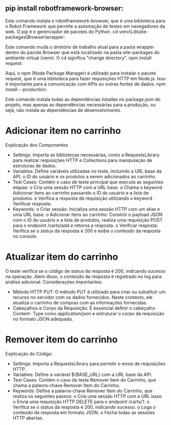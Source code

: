 ## pip install robotframework-browser:

Este comando instala o robotframework-browser, que é uma biblioteca para o Robot Framework que permite a automação de testes em navegadores da web. O pip é o gerenciador de pacotes do Python.
cd venv\Lib\site-packages\Browser\wrapper:

Este comando muda o diretório de trabalho atual para a pasta wrapper dentro do pacote Browser que está localizado na pasta site-packages do ambiente virtual (venv). O cd significa "change directory".
npm install request:

Aqui, o npm (Node Package Manager) é utilizado para instalar o pacote request, que é uma biblioteca para fazer requisições HTTP em Node.js. Isso é importante para a comunicação com APIs ou outras fontes de dados.
npm install --production:

Este comando instala todas as dependências listadas no package.json do projeto, mas apenas as dependências necessárias para a produção, ou seja, não instala as dependências de desenvolvimento.


# Adicionar item no carrinho

Explicação dos Componentes
- Settings: Importa as bibliotecas necessárias, como a RequestsLibrary para
realizar requisições HTTP e Collections para manipulação de estruturas de
dados.
- Variables: Define variáveis utilizadas no teste, incluindo a URL base da API, o
ID do usuário e os produtos a serem adicionados ao carrinho.
- Test Cases: Contém o caso de teste principal que executa as seguintes
etapas:
o Cria uma sessão HTTP com a URL base.
o Chama o keyword Adicionar itens ao carrinho passando o ID do usuário
e a lista de produtos.
o Verifica a resposta da requisição utilizando o keyword Verificar resposta.
- Keywords:
o Criar sessão: Inicializa uma sessão HTTP com um alias e uma URL
base.
o Adicionar itens ao carrinho: Constrói o payload JSON com o ID do
usuário e a lista de produtos, realiza uma requisição POST para o
endpoint /carts/add e retorna a resposta.
o Verificar resposta: Verifica se o status da resposta é 200 e exibe o
conteúdo da resposta no console.

# Atualizar item do carrinho

O teste verifica se o código de status da resposta é 200, indicando sucesso na
operação. Além disso, o conteúdo da resposta é registrado no log para análise
adicional.
Considerações Importantes:

- Método HTTP PUT: O método PUT é utilizado para criar ou substituir um
recurso no servidor com os dados fornecidos. Neste contexto, ele atualiza o
carrinho de compras com as informações fornecidas.
- Cabeçalhos e Corpo da Requisição: É essencial definir o cabeçalho Content-
Type como application/json e estruturar o corpo da requisição no formato JSON
adequado.

# Remover item do carrinho

Explicação do Código:
- Settings: Importa a RequestsLibrary para permitir o envio de requisições
HTTP.
- Variables: Define a variável ${BASE_URL} com a URL base da API.
- Test Cases: Contém o caso de teste Remover Item do Carrinho, que chama a
palavra-chave Remover Item do Carrinho.
- Keywords: Define a palavra-chave Remover Item do Carrinho, que realiza os
seguintes passos:
o Cria uma sessão HTTP com a URL base.
o Envia uma requisição HTTP DELETE para o endpoint /carts/1.
o Verifica se o status da resposta é 200, indicando sucesso.
o Loga o conteúdo da resposta em formato JSON.
o Fecha todas as sessões HTTP abertas.
